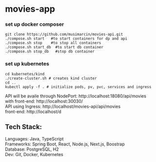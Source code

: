 # movies-app

### set up docker composer
```shell
git clone https://github.com/musimarcin/movies-api.git
./compose.sh start   #to start containers for dp and api
./compose.sh stop    #to stop all containers
./compose.sh start_db  #to start db container
./compose.sh stop_db   #stop db container
```

### set up kubernetes
```shell
cd kubernetes/kind
./create-cluster.sh # creates kind cluster
cd ..
kubectl apply -f . # initialize pods, pv, pvc, services and ingress
```

API will be availe through NodePort: http://localhost:18080/api/movies  
with front-end: http://localhost:30030/  
API using Ingress: http://localhost/movies-api/api/movies  
front-end: http://localhost/d 

## Tech Stack:  
Languages: Java, TypeScript  
Frameworks: Spring Boot, React, Node.js, Next.js, Boostrap  
Database: PostgreSQL, H2  
Dev: Git, Docker, Kubernetes


